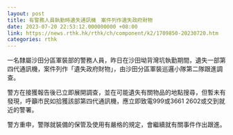 ```yaml
---
layout: post
title: 有警務人員執勤時遺失通訊機　案件列作遺失政府財物
date: 2023-07-20 22:53:12.000000000 +08:00
link: https://news.rthk.hk/rthk/ch/component/k2/1709850-20230720.htm
categories: rthk
---
```


一名隸屬沙田分區軍裝部的警務人員，昨日在沙田坳背灣坑執勤期間，遺失一部第四代通訊機，案件列作「遺失政府財物」，由沙田分區軍裝巡邏小隊第二隊跟進調查。
 
警方在接獲報告後已立即展開調查，並在可能遺失有關物品的地點搜尋，但暫未有發現，呼籲市民如拾獲該部第四代通訊機，應立即致電999或3661 2602或交到就近的警署。
 
警方重申，警隊就裝備的保管及使用有嚴格的規定，會繼續就有關事件作出跟進。
